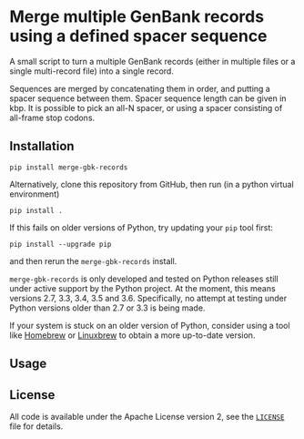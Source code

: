# Merge multiple GenBank records using a defined spacer sequence

A small script to turn a multiple GenBank records (either in multiple files or a
single multi-record file) into a single record.

Sequences are merged by concatenating them in order, and putting a spacer
sequence between them. Spacer sequence length can be given in kbp. It is
possible to pick an all-N spacer, or using a spacer consisting of all-frame stop
codons.

## Installation

```
pip install merge-gbk-records
```

Alternatively, clone this repository from GitHub, then run (in a python virtual environment)
```
pip install .
```
If this fails on older versions of Python, try updating your `pip` tool first:
```
pip install --upgrade pip
```
and then rerun the `merge-gbk-records` install.

`merge-gbk-records` is only developed and tested on Python releases still under active
support by the Python project. At the moment, this means versions 2.7, 3.3, 3.4, 3.5 and 3.6.
Specifically, no attempt at testing under Python versions older than 2.7 or 3.3 is being made.

If your system is stuck on an older version of Python, consider using a tool like
[Homebrew](http://brew.sh) or [Linuxbrew](http://linuxbrew.sh) to obtain a more up-to-date
version.


## Usage


## License
All code is available under the Apache License version 2, see the
[`LICENSE`](LICENSE) file for details.
